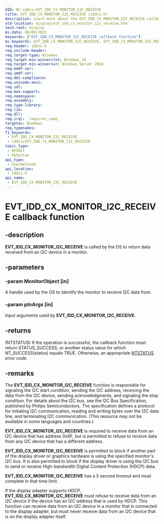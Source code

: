 ```yaml
---
UID: NC:iddcx.EVT_IDD_CX_MONITOR_I2C_RECEIVE
title: EVT_IDD_CX_MONITOR_I2C_RECEIVE (iddcx.h)
description: Learn more about the EVT_IDD_CX_MONITOR_I2C_RECEIVE callback.
old-location: display\evt_idd_cx_monitor_i2c_receive.htm
tech.root: display
ms.date: 08/09/2022
keywords: ["EVT_IDD_CX_MONITOR_I2C_RECEIVE callback function"]
ms.keywords: EVT_IDD_CX_MONITOR_I2C_RECEIVE, EVT_IDD_CX_MONITOR_I2C_RECEIVE callback, EvtIddCxMonitorI2cReceive, EvtIddCxMonitorI2cReceive callback function [Display Devices], PFN_IDD_CX_MONITOR_I2C_RECEIVE, PFN_IDD_CX_MONITOR_I2C_RECEIVE callback function pointer [Display Devices], display.evt_idd_cx_monitor_i2c_receive, iddcx/EvtIddCxMonitorI2cReceive
req.header: iddcx.h
req.include-header: 
req.target-type: Windows
req.target-min-winverclnt: Windows 10
req.target-min-winversvr: Windows Server 2016
req.kmdf-ver: 
req.umdf-ver: 
req.ddi-compliance: 
req.unicode-ansi: 
req.idl: 
req.max-support: 
req.namespace: 
req.assembly: 
req.type-library: 
req.lib: 
req.dll: 
req.irql: _requires_same_
targetos: Windows
req.typenames: 
f1_keywords:
 - EVT_IDD_CX_MONITOR_I2C_RECEIVE
 - iddcx/EVT_IDD_CX_MONITOR_I2C_RECEIVE
topic_type:
 - APIRef
 - kbSyntax
api_type:
 - UserDefined
api_location:
 - iddcx.h
api_name:
 - EVT_IDD_CX_MONITOR_I2C_RECEIVE
---
```


# EVT_IDD_CX_MONITOR_I2C_RECEIVE callback function

## -description

**EVT_IDD_CX_MONITOR_I2C_RECEIVE** is called by the OS to return data received from an I2C device in a monitor.

## -parameters

### -param MonitorObject [in]

A handle used by the OS to identify the monitor to receive I2C data from.

### -param pInArgs [in]

Input arguments used by **EVT_IDD_CX_MONITOR_I2C_RECEIVE**.

## -returns

(NTSTATUS) If the operation is successful, the callback function must return STATUS_SUCCESS, or another status value for which NT_SUCCESS(status) equals TRUE. Otherwise, an appropriate [NTSTATUS](/windows-hardware/drivers/kernel/ntstatus-values) error code.

## -remarks

The **EVT_IDD_CX_MONITOR_I2C_RECEIVE** function is responsible for signaling the I2C start condition, sending the I2C address, receiving the data from the I2C device, sending acknowledgments, and signaling the stop condition. For details about the I2C bus, see the I2C Bus Specification, published by Philips Semiconductors. The specification defines a protocol for initiating I2C communication, reading and writing bytes over the I2C data line, and terminating I2C communication. (This resource may not be available in some languages and countries.)

**EVT_IDD_CX_MONITOR_I2C_RECEIVE** is required to receive data from an I2C device that has address 0x6F, but is permitted to refuse to receive data from any I2C device that has a different address.

**EVT_IDD_CX_MONITOR_I2C_RECEIVE** is permitted to block if another part of the display driver or graphics hardware is using the specified monitor's I2C bus. It is also permitted to block if the display driver is using the I2C bus to send or receive High-bandwidth Digital Content Protection (HDCP) data.

**EVT_IDD_CX_MONITOR_I2C_RECEIVE** has a 5 second timeout and must complete in that time limit.

If the display adapter supports HDCP, **EVT_IDD_CX_MONITOR_I2C_RECEIVE** must refuse to receive data from an I2C device if the device has an I2C address that is used by HDCP. This function can receive data from an I2C device in a monitor that is connected to the display adapter, but must never receive data from an I2C device that is on the display adapter itself.
